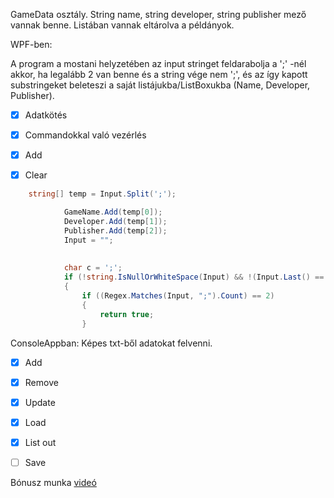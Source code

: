 GameData osztály.
String name, string developer, string publisher mező vannak benne.
Listában vannak eltárolva a példányok.


WPF-ben:

A  program a mostani helyzetében az input stringet feldarabolja a ';' -nél akkor, ha legalább 2 van benne és a string vége nem ';', és az így kapott substringeket beleteszi a saját listájukba/ListBoxukba (Name, Developer, Publisher).

- [x] Adatkötés
- [x] Commandokkal való vezérlés
- [x] Add 
- [x] Clear   



```c#
    string[] temp = Input.Split(';');

            GameName.Add(temp[0]);
            Developer.Add(temp[1]);
            Publisher.Add(temp[2]);
            Input = "";
            
            
            char c = ';';
            if (!string.IsNullOrWhiteSpace(Input) && !(Input.Last() == c))
            {
                if ((Regex.Matches(Input, ";").Count) == 2)
                {
                    return true;
                }
```




ConsoleAppban:
Képes txt-ből adatokat felvenni.
- [x] Add
- [x] Remove
- [x] Update
- [x] Load
- [x] List out
- [ ] Save



Bónusz munka [videó](https://youtu.be/dQw4w9WgXcQ)

